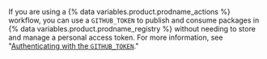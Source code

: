 If you are using a {% data variables.product.prodname_actions %} workflow, you can use a `GITHUB_TOKEN` to publish and consume packages in {% data variables.product.prodname_registry %} without needing to store and manage a personal access token. For more information, see "[Authenticating with the `GITHUB_TOKEN`](/actions/automating-your-workflow-with-github-actions/authenticating-with-the-github_token)."
